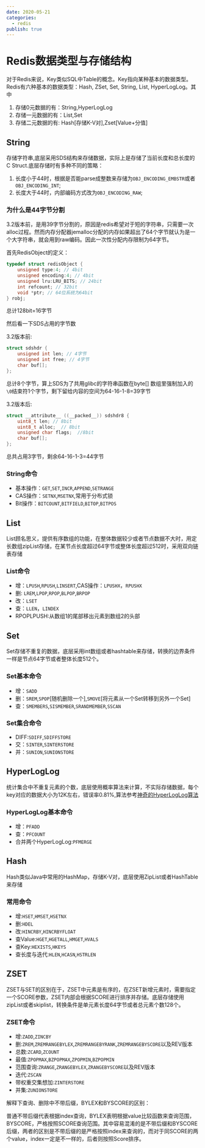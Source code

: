 ```yaml
---
date: 2020-05-21
categories:
  - redis
publish: true
---
```


# Redis数据类型与存储结构

对于Redis来说，Key类似SQL中Table的概念。Key指向某种基本的数据类型。Redis有六种基本的数据类型：Hash, ZSet, Set, String, List, HyperLogLog。其中

1. 存储0元数据的有：String,HyperLogLog
2. 存储一元数据的有：List,Set
3. 存储二元数据的有: Hash[存储K-V对],Zset[Value+分值]

## String

存储字符串,底层采用SDS结构来存储数据，实际上是存储了当前长度和总长度的C Struct.底层存储时有多种不同的策略：

1. 长度小于44时，根据是否能parse成整数来存储为```OBJ_ENCODING_EMBSTR```或者```OBJ_ENCODING_INT```;
2. 长度大于44时，内部编码方式改为```OBJ_ENCODING_RAW```;

### 为什么是44字节分割

3.2版本前，是用39字节分割的，原因是redis希望对于短的字符串，只需要一次alloc过程。然而内存分配器jemalloc分配的内存如果超出了64个字节就认为是一个大字符串，就会用到raw编码。因此一次性分配内存限制为64字节。

首先RedisObject的定义：

```c
typedef struct redisObject {
    unsigned type:4; // 4bit
    unsigned encoding:4; // 4bit
    unsigned lru:LRU_BITS; // 24bit
    int refcount; // 32bit
    void *ptr; // 64位系统为64bit
} robj;
```

总计128bit=16字节

然后看一下SDS占用的字节数

3.2版本前:

```c
struct sdshdr {
    unsigned int len; // 4字节
    unsigned int free; // 4字节
    char buf[];
};
```

总计8个字节，算上SDS为了共用glibc的字符串函数在byte[] 数组里强制加入的```\0```结束符1个字节，剩下留给内容的空间为64-16-1-8=39字节

3.2版本后:

```c
struct __attribute__ ((__packed__)) sdshdr8 {
    uint8_t len; // 8bit
    uint8_t alloc;  // 8bit
    unsigned char flags;  //8bit
    char buf[];
};
```

总共占用3字节，剩余64-16-1-3=44字节

### String命令

- 基本操作：```GET```,```SET```,```INCR```,```APPEND```,```SETRANGE```
- CAS操作：```SETNX```,```MSETNX```,常用于分布式锁
- Bit操作：```BITCOUNT```,```BITFIELD```,```BITOP```,```BITPOS```

## List

List顾名思义，提供有序数组的功能，在整体数据较少或者节点数据不大时，用定长数组zipList存储，在某节点长度超过64字节或整体长度超过512时，采用双向链表存储

### List命令

- 增：```LPUSH```,```RPUSH```,```LINSERT```,CAS操作：```LPUSHX```，```RPUSHX```
- 删: ```LREM```,```LPOP```,```RPOP```,```BLPOP```,```BRPOP```
- 改：```LSET```
- 查：```LLEN```，```LINDEX```
- RPOPLPUSH:从数组1的尾部移出元素到数组2的头部

## Set

Set存储不重复的数据，底层采用int数组或者hashtable来存储，转换的边界条件一样是节点64字节或者整体长度512个。

### Set基本命令

- 增：```SADD```
- 删：```SREM```,```SPOP```[随机删除一个],```SMOVE```[将元素从一个Set转移到另外一个Set]
- 查：```SMEMBERS```,```SISMEMBER```,```SRANDMEMBER```,```SSCAN```

### Set集合命令

- DIFF:```SDIFF```,```SDIFFSTORE```
- 交：```SINTER```,```SINTERSTORE```
- 并：```SUNION```,```SUNIONSTORE```

## HyperLogLog

统计集合中不重复元素的个数，底层使用概率算法来计算，不实际存储数据，每个key对应的数据大小为12K左右，错误率0.81%,算法参考[神奇的HyperLogLog算法](http://www.rainybowe.com/blog/2017/07/13/%E7%A5%9E%E5%A5%87%E7%9A%84HyperLogLog%E7%AE%97%E6%B3%95/index.html)

### HyperLogLog基本命令

- 增：```PFADD```
- 查：```PFCOUNT```
- 合并两个HyperLogLog:```PFMERGE```

## Hash

Hash类似Java中常用的HashMap，存储K-V对，底层使用ZipList或者HashTable来存储

### 常用命令

- 增:```HSET```,```HMSET```,```HSETNX```
- 删:```HDEL```
- 改:```HINCRBY```,```HINCRBYFLOAT```
- 查Value:```HGET```,```HGETALL```,```HMGET```,```HVALS```
- 查Key:```HEXISTS```,```HKEYS```
- 查长度与迭代:```HLEN```,```HCASN```,```HSTRLEN```

## ZSET

ZSET与SET的区别在于，ZSET中元素是有序的，在ZSET新增元素时，需要指定一个SCORE参数，ZSET内部会根据SCORE进行排序并存储。底层存储使用zipList或者skiplist，转换条件是单元素长度64字节或者总元素个数128个。

### ZSET命令

- 增:```ZADD```,```ZINCBY```
- 删:```ZREM```,```ZREMRANGEBYLEX```,```ZREMRANGEBYRANK```,```ZREMRANGEBYSCORE```以及REV版本
- 总数:```ZCARD```,```ZCOUNT```
- 最值:```ZPOPMAX```,```BZPOPMAX```,```ZPOPMIN```,```BZPOPMIN```
- 范围查询:```ZRANGE```,```ZRANGEBYLEX```,```ZRANGEBYSCORE```以及REV版本
- 迭代:```ZSCAN```
- 带权重交集想加:```ZINTERSTORE```
- 并集:```ZUNIONSTORE```

解释下查询、删除中不带后缀，BYLEX和BYSCORE的区别：

普通不带后缀代表根据index查询，BYLEX表明根据value比较函数来查询范围，BYSCORE，严格按照SCORE查询范围。其中容易混淆的是不带后缀和BYSCORE后缀，两者的区别是不带后缀的是严格按照index来查询的，而对于同SCORE的两个value，index一定是不一样的，后者则按照Score排序。

